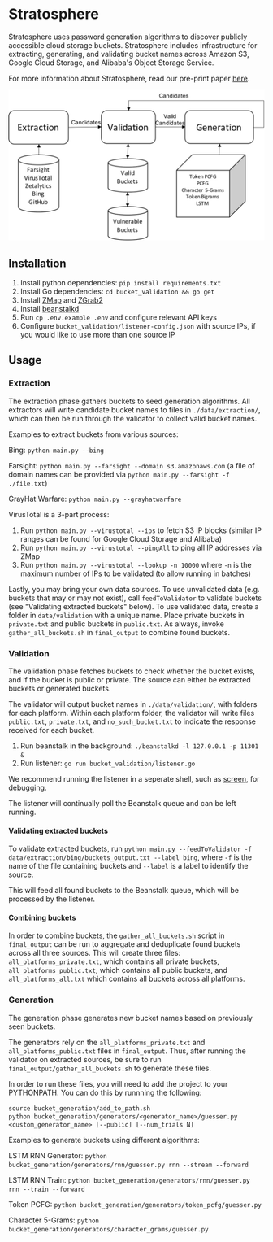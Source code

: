 # Stratosphere

Stratosphere uses password generation algorithms to discover publicly accessible cloud storage buckets. Stratosphere includes infrastructure for extracting, generating, and validating bucket names across Amazon S3, Google Cloud Storage, and Alibaba's Object Storage Service.

For more information about Stratosphere, read our pre-print paper [here](https://zakird.com/papers/stratosphere-preprint.pdf).

![](images/flow.jpg)

## Installation

1.  Install python dependencies: `pip install requirements.txt`
2.  Install Go dependencies: `cd bucket_validation && go get`
3.  Install [ZMap](https://github.com/zmap/zmap) and [ZGrab2](https://github.com/zmap/zgrab2)
4.  Install [beanstalkd](https://beanstalkd.github.io/)
5.  Run `cp .env.example .env` and configure relevant API keys
6.  Configure `bucket_validation/listener-config.json` with source IPs, if you would like to use more than one source IP

## Usage

### Extraction

The extraction phase gathers buckets to seed generation algorithms. All extractors will write candidate bucket names to files in `./data/extraction/`, which can then be run through the validator to collect valid bucket names.

Examples to extract buckets from various sources:

Bing: `python main.py --bing`

Farsight: `python main.py --farsight --domain s3.amazonaws.com` (a file of domain names can be provided via `python main.py --farsight -f ./file.txt`)

GrayHat Warfare: `python main.py --grayhatwarfare`

VirusTotal is a 3-part process:

1. Run `python main.py --virustotal --ips` to fetch S3 IP blocks (similar IP ranges can be found for Google Cloud Storage and Alibaba)
2. Run `python main.py --virustotal --pingAll` to ping all IP addresses via ZMap
3. Run `python main.py --virustotal --lookup -n 10000` where `-n` is the maximum number of IPs to be validated (to allow running in batches)

Lastly, you may bring your own data sources. To use unvalidated data (e.g. buckets that may or may not exist), call `feedToValidator` to validate buckets (see "Validating extracted buckets" below). To use validated data, create a folder in `data/validation` with a unique name. Place private buckets in `private.txt` and public buckets in `public.txt`. As always, invoke `gather_all_buckets.sh` in `final_output` to combine found buckets.

### Validation

The validation phase fetches buckets to check whether the bucket exists, and if the bucket is public or private. The source can either be extracted buckets or generated buckets.

The validator will output bucket names in `./data/validation/`, with folders for each platform. Within each platform folder, the validator will write files `public.txt`, `private.txt`, and `no_such_bucket.txt` to indicate the response received for each bucket.

1. Run beanstalk in the background: `./beanstalkd -l 127.0.0.1 -p 11301 &`
2. Run listener: `go run bucket_validation/listener.go`

We recommend running the listener in a seperate shell, such as [screen](https://www.gnu.org/software/screen/), for debugging.

The listener will continually poll the Beanstalk queue and can be left running.

#### Validating extracted buckets

To validate extracted buckets, run `python main.py --feedToValidator -f data/extraction/bing/buckets_output.txt --label bing`, where `-f` is the name of the file containing buckets and `--label` is a label to identify the source.

This will feed all found buckets to the Beanstalk queue, which will be processed by the listener.

#### Combining buckets

In order to combine buckets, the `gather_all_buckets.sh` script in `final_output` can be run to aggregate and deduplicate found buckets across all three sources. This will create three files: `all_platforms_private.txt`, which contains all private buckets, `all_platforms_public.txt`, which contains all public buckets, and `all_platforms_all.txt` which contains all buckets across all platforms.

### Generation

The generation phase generates new bucket names based on previously seen buckets.

The generators rely on the `all_platforms_private.txt` and `all_platforms_public.txt` files in `final_output`. Thus, after running the validator on extracted sources, be sure to run `final_output/gather_all_buckets.sh` to generate these files.

In order to run these files, you will need to add the project to your PYTHONPATH. You can do this by runnning the following:

```
source bucket_generation/add_to_path.sh
python bucket_generation/generators/<generator_name>/guesser.py <custom_generator_name> [--public] [--num_trials N]
```

Examples to generate buckets using different algorithms:

LSTM RNN Generator: `python bucket_generation/generators/rnn/guesser.py rnn --stream --forward`

LSTM RNN Train: `python bucket_generation/generators/rnn/guesser.py rnn --train --forward`

Token PCFG: `python bucket_generation/generators/token_pcfg/guesser.py`

Character 5-Grams: `python bucket_generation/generators/character_grams/guesser.py`
